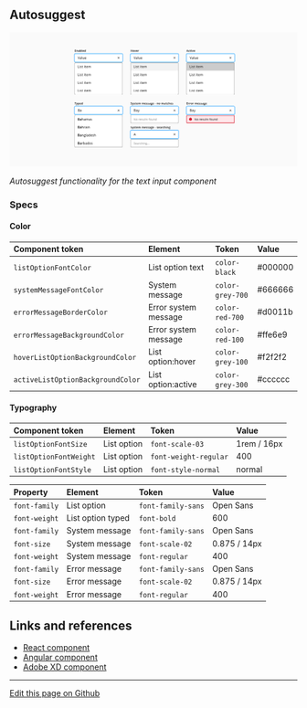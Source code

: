 ## Autosuggest

![Autosuggest functionality for the text input component](images/input_autocomplete.png)

_Autosuggest functionality for the text input component_

### Specs

#### Color

| Component token                     | Element                | Token                   | Value           |
| :---------------------------------- | :--------------------- | :---------------------- | :-------------- |
| `listOptionFontColor`               | List option text       | `color-black`           | #000000         |
| `systemMessageFontColor`            | System message         | `color-grey-700`        | #666666         |
| `errorMessageBorderColor`           | Error system message   | `color-red-700`         | #d0011b         |
| `errorMessageBackgroundColor`       | Error system message   | `color-red-100`         | #ffe6e9         |
| `hoverListOptionBackgroundColor`    | List option:hover      | `color-grey-100`        | #f2f2f2         |
| `activeListOptionBackgroundColor`   | List option:active     | `color-grey-300`        | #cccccc         |

#### Typography


| Component token           | Element              | Token                   | Value             |
| :------------------------ | :------------------- | :---------------------- | :---------------- |
| `listOptionFontSize`      | List option          | `font-scale-03`         | 1rem / 16px       |
| `listOptionFontWeight`    | List option          | `font-weight-regular`   | 400               |
| `listOptionFontStyle`     | List option          | `font-style-normal`     | normal            |

| Property        | Element              | Token                   | Value           |
| :-------------- | :------------------- | :---------------------- | :-------------- |
| `font-family`   | List option          | `font-family-sans`      | Open Sans       |
| `font-weight`   | List option typed    | `font-bold`             | 600             |
| `font-family`   | System message       | `font-family-sans`      | Open Sans       |
| `font-size`     | System message       | `font-scale-02`         | 0.875 / 14px    |
| `font-weight`   | System message       | `font-regular`          | 400             |
| `font-family`   | Error message        | `font-family-sans`      | Open Sans       |
| `font-size`     | Error message        | `font-scale-02`         | 0.875 / 14px    |
| `font-weight`   | Error message        | `font-regular`          | 400             |


## Links and references

* [React component](https://developer.dxc.com/tools/react/next/#/components/autosuggest)
* [Angular component](https://developer.dxc.com/tools/angular/next/#/components/autosuggest)
* [Adobe XD component](https://xd.adobe.com/view/a8c4a40a-e4ef-4161-8917-8172a165d626-fd97/)

____________________________________________________________

[Edit this page on Github](https://github.com/dxc-technology/halstack-style-guide/blob/master/guidelines/components/autosuggest/README.md)